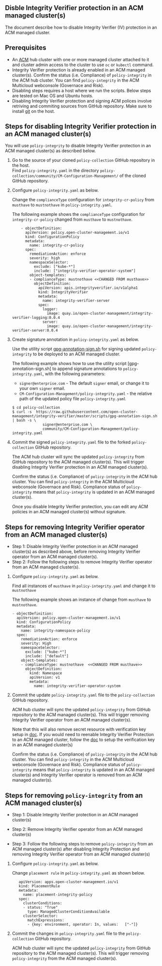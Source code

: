 ## Disble Integrity Verifier protection in an ACM managed cluster(s)

The document describe how to disable Integrity Verifier (IV) protection in an ACM managed cluster.

## Prerequisites
- An [ACM]((https://www.redhat.com/en/technologies/management/advanced-cluster-management)) hub cluster with one or more managed cluster attached to it and cluster admin access to the cluster to use `oc` or `kubectl` command.
- Integrity Verifier protection is already enabled in an ACM managed cluster(s). Confirm the status (i.e. Compliance) of `policy-integrity` in the ACM hub cluster. You can find `policy-integrity` in the ACM Multicloud webconsole (Governace and Risk). 
- Disabling steps requires a host where we run the scripts.  Below steps are tested on Mac OS and Ubuntu hosts. 
- Disabling Integrity Verifier protection and signing ACM polices involve retriving and commiting sources from GitHub repository. Make sure to install [git](https://github.com/git-guides/install-git) on the host. 

## Steps for disabling Integrity Verifier protection in an ACM managed cluster(s)

You will use `policy-integrity` to disable Integrity Verifier protection in an ACM managed cluster(s) as described below.

 1. Go to the source of your cloned `policy-collection` GitHub repository in the host.  
   Find `policy-integrity.yaml` in the directory `policy-collection/community/CM-Configuration-Management/` of the cloned GitHub repository.

 2. Configure `policy-integrity.yaml` as below.  

    Change the `complianceType` configuration for `integrity-cr-policy` from `musthave` to `mustnothave` in `policy-integrity.yaml`.

    The following example shows the `complianceType` configuration for `integrity-cr-policy` changed from `musthave` to `mustnothave`.

    ```
        - objectDefinition:
          apiVersion: policy.open-cluster-management.io/v1
          kind: ConfigurationPolicy
          metadata:
            name: integrity-cr-policy
          spec:
            remediationAction: enforce 
            severity: high
            namespaceSelector:
              exclude: ["kube-*"]
              include: ["integrity-verifier-operator-system"]
            object-templates:
            - complianceType: mustnothave <<CHANGED FROM musthave>>
              objectDefinition:
                apiVersion: apis.integrityverifier.io/v1alpha1
                kind: IntegrityVerifier
                metadata:
                  name: integrity-verifier-server
                spec:
                  logger:
                    image: quay.io/open-cluster-management/integrity-verifier-logging:0.0.4
                  server:
                    image: quay.io/open-cluster-management/integrity-verifier-server:0.0.4
      ```
3.  Create signature annotation in `policy-integrity.yaml` as below.

    Use the utility script [gpg-annotation-sign.sh](https://github.com/open-cluster-management/integrity-verifier/blob/master/scripts/gpg-annotation-sign.sh) for signing updated `policy-integrity` to be deployed to an ACM managed cluster.

      The following example shows how to use the utility script [gpg-annotation-sign.sh] to append signature annotations to `policy-integrity.yaml`, with the following parameters:
      - `signer@enterprise.com` - The default `signer` email, or change it to your own `signer` email.
      - `CM-Configuration-Management/policy-integrity.yaml` - the relative path of the updated policy file `policy-integrity.yaml`

      ```
      $ cd policy-collection
      $ curl -s  https://raw.githubusercontent.com/open-cluster-management/integrity-verifier/master/scripts/gpg-annotation-sign.sh | bash -s \
                    signer@enterprise.com \
                    community/CM-Configuration-Management/policy-integrity.yaml
      ```

 4.  Commit the signed `policy-integrity.yaml` file to the forked `policy-collection` GitHub repository.
 
      The ACM hub cluster will sync the updated `policy-integrity` from GitHub repository to the ACM managed cluster(s). This will trigger disabling Integrity Verifier protection in an ACM managed cluster(s). 

      Confirm the status (i.e. Compliance) of `policy-integrity` in the ACM hub cluster. You can find `policy-integrity` in the ACM Multicloud webconsole (Governace and Risk). Compliance status of `policy-integrity` means that `policy-integrity` is updated in an ACM managed cluster(s). 

      Once you disable Integrity Verifier protection,  you can edit any ACM policies in an ACM managed cluster(s) without signature.

## Steps for removing Integrity Verifier operator from an ACM managed cluster(s)

- Step 1: Disable Integrity Verifier protection in an ACM managed cluster(s) as described above, before removing Integrity Verifier operator from an ACM managed cluster(s).
- Step 2: Follow the following steps to remove Integrity Verifier operator from an ACM managed cluster(s).

1. Configure `policy-integrity.yaml` as below.      
    
     Find all instances of `musthave` in `policy-integrity.yaml` and change it to `mustnothave`

    The following example shows an instance of change from `musthave` to `mustnothave`.

    ```
    - objectDefinition:
      apiVersion: policy.open-cluster-management.io/v1
      kind: ConfigurationPolicy
      metadata:
        name: integrity-namespace-policy
      spec:
        remediationAction: enforce
        severity: High
        namespaceSelector:
          exclude: ["kube-*"]
          include: ["default"]
        object-templates:
        - complianceType: mustnothave  <<CHANGED FROM musthave>>
          objectDefinition:
            kind: Namespace 
            apiVersion: v1
            metadata:
              name: integrity-verifier-operator-system
    ```
2. Commit the update `policy-integrity.yaml` file to the `policy-collection` GitHub repository.

    ACM hub cluster will sync the updated `policy-integrity` from GitHub repository to the ACM managed cluster(s). This will trigger removing Integrity Verifier operator from an ACM managed cluster(s).  

    Note that this will also remove secret resource with verification key setup in [doc](README_SETUP_KEY_RING_ACM_ENV.md). If you would need to reenable Integrity Verifier Protection to an ACM managed cluster, follow the [doc](README_SETUP_KEY_RING_ACM_ENV.md) to setup the verification key in an ACM managed cluster(s)

    Confirm the status (i.e. Compliance) of `policy-integrity` in the ACM hub cluster. You can find `policy-integrity` in the ACM Multicloud webconsole (Governace and Risk). Compliance status of `policy-integrity` means that `policy-integrity` is updated in an ACM managed cluster(s) and Integrity Verifier operator is removed from an ACM managed cluster(s).

## Steps for removing `policy-integrity` from an ACM managed cluster(s)    

- Step 1: Disable Integrity Verifier protection in an ACM managed cluster(s)

- Step 2: Remove Integrity Verifier operator from an ACM managed cluster(s)

- Step 3: Follow the following steps to remove `policy-integrity` from an ACM managed cluster(s) after disabling Integrity Protection and removing Integrity Verifier operator from an ACM managed cluster(s)

1. Configure `policy-integrity.yaml` as below. 

    Change `placement rule` in `policy-integrity.yaml` as shown below.

      ```
         apiVersion: apps.open-cluster-management.io/v1
         kind: PlacementRule
         metadata:
           name: placement-integrity-policy
         spec:
           clusterConditions:
           - status: "True"
             type: ManagedClusterConditionAvailable
           clusterSelector:
             matchExpressions:
             - {key: environment, operator: In, values:   ["-"]}
      ``` 

2. Commit the changes in `policy-integrity.yaml` file to the  `policy-collection` GitHub repository.
  
    ACM hub cluster will sync the updated `policy-integrity` from GitHub repository to the ACM managed cluster(s). This will trigger removing `policy-integrity` from the ACM managed cluster(s). 
        
     